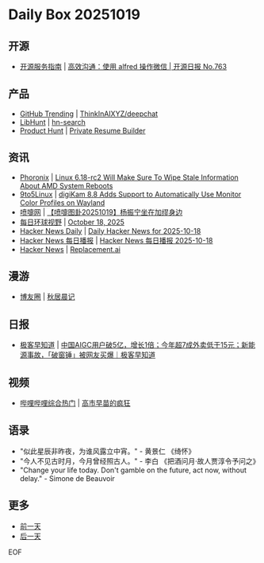 # Daily Box 20251019

## 开源
- [开源服务指南](https://osguider.com/blog/) | [高效沟通：使用 alfred 操作微信 | 开源日报 No.763](https://osguider.com/blog/post/daily/daily-763/)

## 产品
- [GitHub Trending](https://github.com/trending?since=daily) | [ThinkInAIXYZ/deepchat](https://github.com/ThinkInAIXYZ/deepchat)
- [LibHunt](https://www.libhunt.com/) | [hn-search](https://www.libhunt.com/r/hn-search)
- [Product Hunt](https://www.producthunt.com) | [Private Resume Builder](https://www.producthunt.com/products/private-resume-builder-open-source)

## 资讯
- [Phoronix](https://www.phoronix.com/) | [Linux 6.18-rc2 Will Make Sure To Wipe Stale Information About AMD System Reboots](https://www.phoronix.com/news/Linux-6.18-rc2-AMD-Reboot-Info)
- [9to5Linux](https://9to5linux.com/) | [digiKam 8.8 Adds Support to Automatically Use Monitor Color Profiles on Wayland](https://9to5linux.com/digikam-8-8-adds-support-to-automatically-use-monitor-color-profiles-on-wayland)
- [喷嚏网](http://www.dapenti.com/blog/blog.asp?subjectid=70&name=xilei) | [【喷嚏图卦20251019】杨振宁坐在加缪身边](http://www.dapenti.com/blog/more.asp?name=xilei&id=188935)
- [每日环球视野](https://idai.ly/) | [October 18, 2025](http://m.idai.ly/se/a193iG?1760745600)
- [Hacker News Daily](https://www.daemonology.net/hn-daily/) | [Daily Hacker News for 2025-10-18](https://www.daemonology.net/hn-daily/2025-10-18.html)
- [Hacker News 每日播报](https://hacker-news.agi.li/) | [Hacker News 每日播报 2025-10-18](https://hacker-news.agi.li/post/2025-10-18)
- [Hacker News](https://news.ycombinator.com/front) | [Replacement.ai](https://news.ycombinator.com/item?id=45634095)

## 漫游
- [博友圈](https://www.boyouquan.com/home) | [秋居晨记](https://www.boyouquan.com/go?from=feed&link=https%3A%2F%2Fwww.laoru.com%2Fposts%2Fqiuri%2F)

## 日报
- [极客早知道](https://www.geekpark.net/column/74) | [ 中国AIGC用户破5亿，增长1倍；今年超7成外卖低于15元；新能源事故，「破窗锤」被网友买爆｜极客早知道](https://www.geekpark.net/news/355132)

## 视频
- [哔哩哔哩综合热门](https://www.bilibili.com/v/popular/all/) | [高市早苗的疯狂](https://b23.tv/BV1DgsAzzE4y)

## 语录
- "似此星辰非昨夜，为谁风露立中宵。" - 黄景仁 《绮怀》
- "今人不见古时月，今月曾经照古人。" - 李白 《把酒问月·故人贾淳令予问之》
- "Change your life today. Don't gamble on the future, act now, without delay." - Simone de Beauvoir

## 更多
- [前一天](daily-box-20251018.md)
- [后一天](daily-box-20251020.md)

EOF